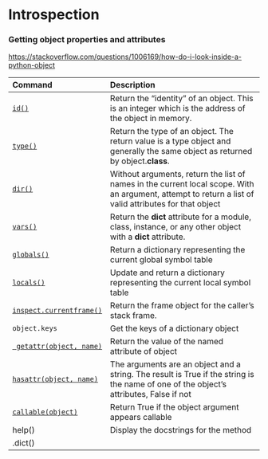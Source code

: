 # Introspection
### Getting object properties and attributes

https://stackoverflow.com/questions/1006169/how-do-i-look-inside-a-python-object

| Command | Description |
| :-- | :-- |
| [`id()`](https://docs.python.org/3.7/library/functions.html#id) | Return the “identity” of an object. This is an integer which is the address of the object in memory.|
| [`type()`](https://docs.python.org/3.7/library/functions.html#type) | Return the type of an object. The return value is a type object and generally the same object as returned by object.__class__. |
| [`dir()`](https://docs.python.org/3.7/library/functions.html#dir) | Without arguments, return the list of names in the current local scope. With an argument, attempt to return a list of valid attributes for that object |
| [`vars()`](https://docs.python.org/3.7/library/functions.html#vars) | Return the __dict__ attribute for a module, class, instance, or any other object with a __dict__ attribute. |
| [`globals()`](https://docs.python.org/3.7/library/functions.html#globals) | Return a dictionary representing the current global symbol table |
| [`locals()`](https://docs.python.org/3.7/library/functions.html#locals) | Update and return a dictionary representing the current local symbol table |
| [`inspect.currentframe()`](https://docs.python.org/3/library/inspect.html#inspect.currentframe) | Return the frame object for the caller’s stack frame. |
| `object.keys` | Get the keys of a dictionary object |
| [` getattr(object, name)`](https://docs.python.org/3/library/functions.html#getattr) | Return the value of the named attribute of object |
|  [`hasattr(object, name)`](https://docs.python.org/3/library/functions.html#hasattr) | The arguments are an object and a string. The result is True if the string is the name of one of the object’s attributes, False if not |
| [`callable(object)`](https://docs.python.org/3/library/functions.html#callable) | Return True if the object argument appears callable |
| help(<method>)| Display the docstrings for the method|
|<object>.dict() |